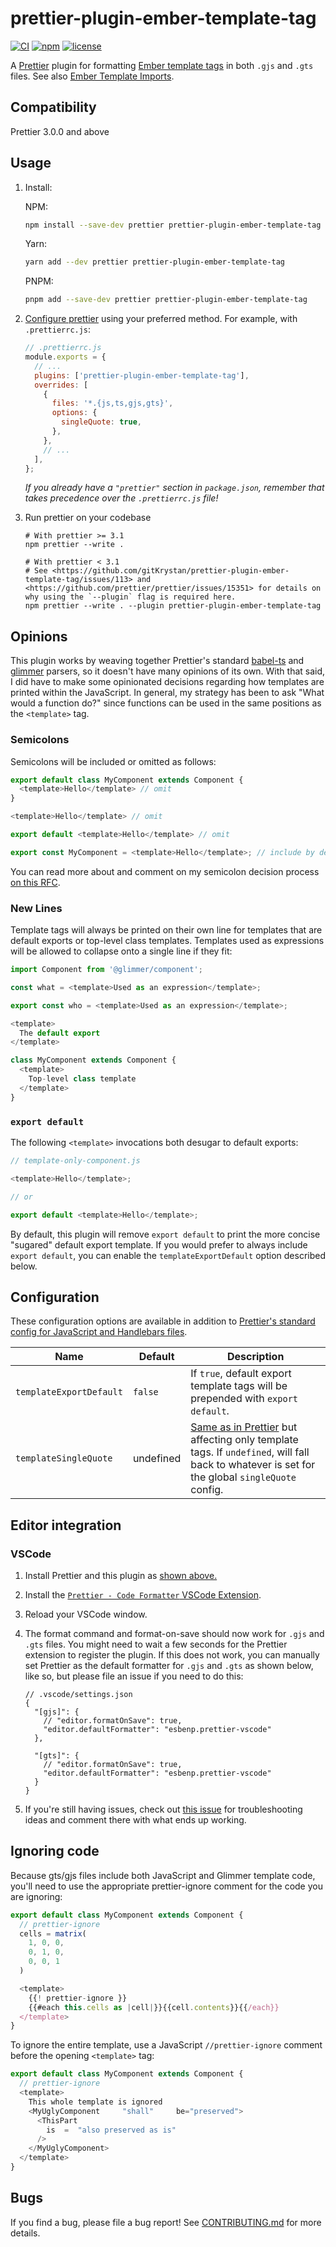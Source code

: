 # prettier-plugin-ember-template-tag

[![CI](https://github.com/gitKrystan/prettier-plugin-ember-template-tag/actions/workflows/ci.yml/badge.svg)](https://github.com/gitKrystan/prettier-plugin-ember-template-tag/actions/workflows/ci.yml)
[![npm](https://img.shields.io/npm/v/prettier-plugin-ember-template-tag.svg)](https://www.npmjs.com/package/prettier-plugin-ember-template-tag)
[![license](https://img.shields.io/npm/l/prettier-plugin-ember-template-tag.svg)](https://github.com/gitKrystan/prettier-plugin-ember-template-tag/blob/main/LICENSE.md)

A [Prettier](https://prettier.io/) plugin for formatting [Ember template tags](https://rfcs.emberjs.com/id/0779-first-class-component-templates/) in both `.gjs` and `.gts` files. See also [Ember Template Imports](https://github.com/ember-template-imports/ember-template-imports).

## Compatibility

Prettier 3.0.0 and above

## Usage

1. Install:

   NPM:

   ```bash
   npm install --save-dev prettier prettier-plugin-ember-template-tag
   ```

   Yarn:

   ```bash
   yarn add --dev prettier prettier-plugin-ember-template-tag
   ```

   PNPM:

   ```bash
   pnpm add --save-dev prettier prettier-plugin-ember-template-tag
   ```

1. [Configure prettier](https://prettier.io/docs/en/configuration.html) using your preferred method. For example, with `.prettierrc.js`:

   ```js
   // .prettierrc.js
   module.exports = {
     // ...
     plugins: ['prettier-plugin-ember-template-tag'],
     overrides: [
       {
         files: '*.{js,ts,gjs,gts}',
         options: {
           singleQuote: true,
         },
       },
       // ...
     ],
   };
   ```

   _If you already have a `"prettier"` section in `package.json`, remember that takes precedence over the `.prettierrc.js` file!_

1. Run prettier on your codebase

   ```shell
   # With prettier >= 3.1
   npm prettier --write .

   # With prettier < 3.1
   # See <https://github.com/gitKrystan/prettier-plugin-ember-template-tag/issues/113> and <https://github.com/prettier/prettier/issues/15351> for details on why using the `--plugin` flag is required here.
   npm prettier --write . --plugin prettier-plugin-ember-template-tag
   ```

## Opinions

This plugin works by weaving together Prettier's standard [babel-ts](https://prettier.io/playground/#N4Igxg9gdgLgprEAuEBLWcBOAzAhmOAAgFkBPASQx3yOAB0pDDsIIAKASiUIGcZN0AcwA0DJgCNcmbgEFMmXKQA8UAK4BbcVgB8oqAF8GDOAA8ADhEwxCucXwVhrYADa4ePQgDFWhVOrPOcOoIMB5klPDUBIT0jMysnDFiTCmpTAD06YQAKgDyACK53JhwMKqYjLiVjqq4zoQAbnWqRAAWWHDJaYQlZRWEAOTtzs4QA10phnGCpYSSmImxqb3ljADaTACMehNMAEzChADMeqkAuslTUwwwpGZEAEpwAI4tfNl3RAC8gwDiAKLZAaEAA+gwAEv8ZPlgWCBgAFXIAZSBoMG8IAqqi4bl4dlyLkAHJI2GDADCRMJ-zJ2MG+X+ABlAf9SQNsg8ZGSWSBhCAIGYYKhoDxkKApJgIAB3eFSBAilB1SWKEW88QOADWpSRuGCDPQcGQeGcPDgqo1WrM+CEyH4LV5QS0ABNHXBHQyqoJajNvJh1LgYIKoIJkCBcKoYBAeSBWjB1M4AOqtVDwHiWghIuXJ1ANZOkENgdxR9AmqzwhSCP2Guom3kAKx4JiRQkCAEVVBB4FXjaaQJbMCWQ5ItM4ALShKNmASweOoR0wVrIAAcAAZeZOICb4wozCHJ3ASw0DbzXh24GX+fLQzwR1A4K7XVGSq9UCUy7gK7guzWQCb1KgbZgdo-s2cBtqeX49jAtgznOC5IAcID8LgqDOEIZIQOolYoPuACsUaqCa2S2PKRrfg0LSUC6sBImAAgCjIUCOkityBBB+j6EAA) and [glimmer](https://prettier.io/playground/#N4Igxg9gdgLgprEAuEACVAeAJgSwG7qFgA2AhgM7kC8AOiAjAE4CedhqAfDVOhgBYBGDsGDoYOGMTjsAvjIwB6QVx6ZcBdCQrU6AIwhZWIFe1OERhfYbOE53Reo6YFjkABoQEAA7jo5ZKCkjIwQAO4ACkEI-iikxKGkzP4euoykYADWcDAAyqQAtnAAMjhQcMgAZnHkcClpmdk5XumlAObITACutfT5unBYWANFpFCtnaStcABiEIz5pDDiY8ggpJ0wEO4gfDD5xADqfBJw5M1gcDnREvgSzKtglNulNYww4WmtC5XVPQBW5AAHjk2lIAIqdCDwH7EGoeZqMV6rVrEHD5QqMbZeRilGAHHBYGB8ZAADgADPCQjUDmkvKtsac4Iw8OUPABHSHwD7eGJrcgAWjKAwG20YcA5ODFH0m3yQVVhPRq+RwHUY3Q85FBcAhUPKct+HhgpF0+MJxKQACZDWkcKixgBhCDo0irU4AVm2nRqABVjTF5XCQHhugBJKBDWA5MA4nwAQXDORgzCkMJqciAA) parsers, so it doesn't have many opinions of its own. With that said, I did have to make some opinionated decisions regarding how templates are printed within the JavaScript. In general, my strategy has been to ask "What would a function do?" since functions can be used in the same positions as the `<template>` tag.

### Semicolons

Semicolons will be included or omitted as follows:

```js
export default class MyComponent extends Component {
  <template>Hello</template> // omit
}

<template>Hello</template> // omit

export default <template>Hello</template> // omit

export const MyComponent = <template>Hello</template>; // include by default, omit in no-semi mode
```

You can read more about and comment on my semicolon decision process [on this RFC](https://github.com/gitKrystan/prettier-plugin-ember-template-tag/issues/1).

### New Lines

Template tags will always be printed on their own line for templates that are default exports or top-level class templates. Templates used as expressions will be allowed to collapse onto a single line if they fit:

```js
import Component from '@glimmer/component';

const what = <template>Used as an expression</template>;

export const who = <template>Used as an expression</template>;

<template>
  The default export
</template>

class MyComponent extends Component {
  <template>
    Top-level class template
  </template>
}
```

### `export default`

The following `<template>` invocations both desugar to default exports:

```js
// template-only-component.js

<template>Hello</template>;

// or

export default <template>Hello</template>;
```

By default, this plugin will remove `export default` to print the more concise "sugared" default export template. If you would prefer to always include `export default`, you can enable the `templateExportDefault` option described below.

## Configuration

These configuration options are available in addition to [Prettier's standard config for JavaScript and Handlebars files](https://prettier.io/docs/en/options.html).

| Name                    | Default   | Description                                                                                                                                                                                     |
| ----------------------- | --------- | ----------------------------------------------------------------------------------------------------------------------------------------------------------------------------------------------- |
| `templateExportDefault` | `false`   | If `true`, default export template tags will be prepended with `export default`.                                                                                                                |
| `templateSingleQuote`   | undefined | [Same as in Prettier](https://prettier.io/docs/en/options.html#quotes) but affecting only template tags. If `undefined`, will fall back to whatever is set for the global `singleQuote` config. |

<!-- TODO: | `templatePrintWidth`  | `80`    | [Same as in Prettier](https://prettier.io/docs/en/options.html#print-width) but affecting only template tags | -->

## Editor integration

### VSCode

1. Install Prettier and this plugin as [shown above.](#usage)
1. Install the [`Prettier - Code Formatter` VSCode Extension](https://marketplace.visualstudio.com/items?itemName=esbenp.prettier-vscode).
1. Reload your VSCode window.
1. The format command and format-on-save should now work for `.gjs` and `.gts` files. You might need to wait a few seconds for the Prettier extension to register the plugin. If this does not work, you can manually set Prettier as the default formatter for `.gjs` and `.gts` as shown below, like so, but please file an issue if you need to do this:

   ```jsonc
   // .vscode/settings.json
   {
     "[gjs]": {
       // "editor.formatOnSave": true,
       "editor.defaultFormatter": "esbenp.prettier-vscode"
     },

     "[gts]": {
       // "editor.formatOnSave": true,
       "editor.defaultFormatter": "esbenp.prettier-vscode"
     }
   }
   ```

1. If you're still having issues, check out [this issue](https://github.com/gitKrystan/prettier-plugin-ember-template-tag/issues/38) for troubleshooting ideas and comment there with what ends up working.

## Ignoring code

Because gts/gjs files include both JavaScript and Glimmer template code, you'll need to use the appropriate prettier-ignore comment for the code you are ignoring:

```js
export default class MyComponent extends Component {
  // prettier-ignore
  cells = matrix(
    1, 0, 0,
    0, 1, 0,
    0, 0, 1
  )

  <template>
    {{! prettier-ignore }}
    {{#each this.cells as |cell|}}{{cell.contents}}{{/each}}
  </template>
}
```

To ignore the entire template, use a JavaScript `//prettier-ignore` comment before the opening `<template>` tag:

```js
export default class MyComponent extends Component {
  // prettier-ignore
  <template>
    This whole template is ignored
    <MyUglyComponent     "shall"     be="preserved">
      <ThisPart
        is  =  "also preserved as is"
      />
    </MyUglyComponent>
  </template>
}
```

## Bugs

If you find a bug, please file a bug report! See [CONTRIBUTING.md](CONTRIBUTING.md) for more details.
